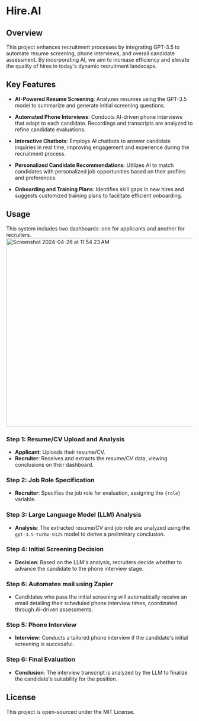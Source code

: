 # Hire.AI

## Overview

This project enhances recruitment processes by integrating GPT-3.5 to automate resume screening, phone interviews, and overall candidate assessment. By incorporating AI, we aim to increase efficiency and elevate the quality of hires in today's dynamic recruitment landscape.

## Key Features

- **AI-Powered Resume Screening**: Analyzes resumes using the GPT-3.5 model to summarize and generate initial screening questions.
  
- **Automated Phone Interviews**: Conducts AI-driven phone interviews that adapt to each candidate. Recordings and transcripts are analyzed to refine candidate evaluations.

- **Interactive Chatbots**: Employs AI chatbots to answer candidate inquiries in real time, improving engagement and experience during the recruitment process.

- **Personalized Candidate Recommendations**: Utilizes AI to match candidates with personalized job opportunities based on their profiles and preferences.

- **Onboarding and Training Plans**: Identifies skill gaps in new hires and suggests customized training plans to facilitate efficient onboarding.

## Usage

This system includes two dashboards: one for applicants and another for recruiters.
<img width="509" alt="Screenshot 2024-04-26 at 11 54 23 AM" src="https://github.com/KumarAshish19/Robotgpt/assets/91791239/e4424cb1-66a5-4207-af5a-b80144fb4f80">

### Step 1: Resume/CV Upload and Analysis
- **Applicant**: Uploads their resume/CV.
- **Recruiter**: Receives and extracts the resume/CV data, viewing conclusions on their dashboard.

### Step 2: Job Role Specification
- **Recruiter**: Specifies the job role for evaluation, assigning the `{role}` variable.

### Step 3: Large Language Model (LLM) Analysis
- **Analysis**: The extracted resume/CV and job role are analyzed using the `gpt-3.5-turbo-0125` model to derive a preliminary conclusion.

### Step 4: Initial Screening Decision
- **Decision**: Based on the LLM's analysis, recruiters decide whether to advance the candidate to the phone interview stage.

### Step 6: Automates mail using Zapier
- Candidates who pass the initial screening will automatically receive an email detailing their scheduled phone interview times, coordinated through AI-driven assessments.

### Step 5: Phone Interview
- **Interview**: Conducts a tailored phone interview if the candidate's initial screening is successful.

### Step 6: Final Evaluation
- **Conclusion**: The interview transcript is analyzed by the LLM to finalize the candidate's suitability for the position.

## License

This project is open-sourced under the MIT License.
